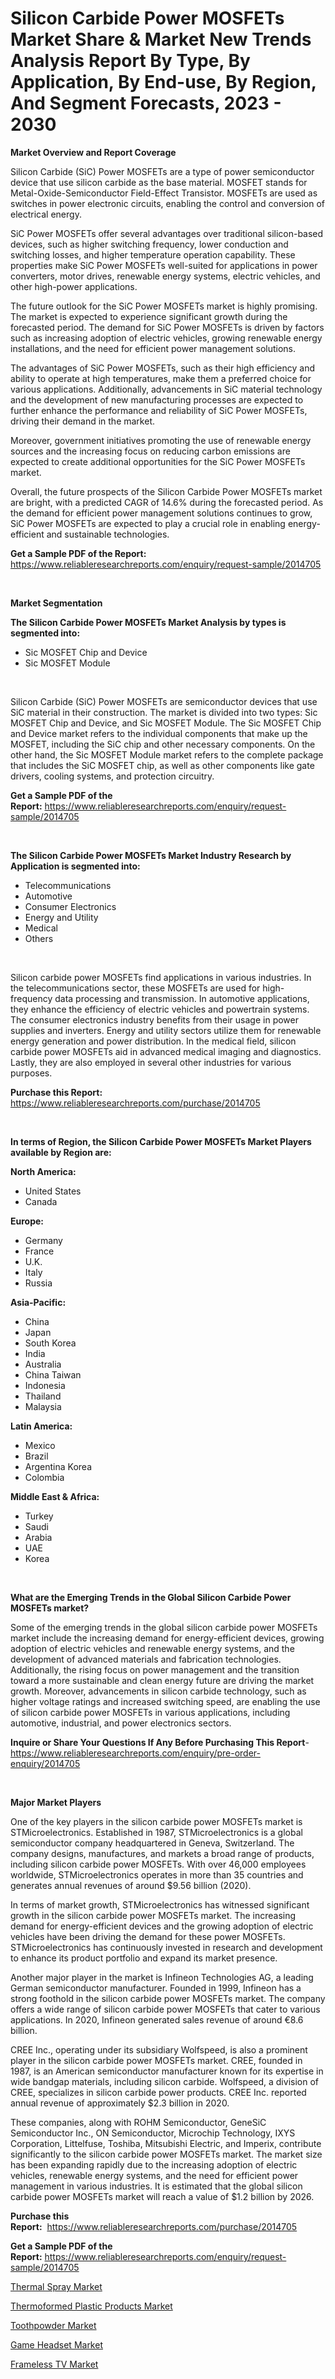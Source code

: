 <p><h1>Silicon Carbide Power MOSFETs Market Share & Market New Trends Analysis Report By Type, By Application, By End-use, By Region, And Segment Forecasts, 2023 - 2030</h1></p><p><strong>Market Overview and Report Coverage</strong></p>
<p><p>Silicon Carbide (SiC) Power MOSFETs are a type of power semiconductor device that use silicon carbide as the base material. MOSFET stands for Metal-Oxide-Semiconductor Field-Effect Transistor. MOSFETs are used as switches in power electronic circuits, enabling the control and conversion of electrical energy. </p><p>SiC Power MOSFETs offer several advantages over traditional silicon-based devices, such as higher switching frequency, lower conduction and switching losses, and higher temperature operation capability. These properties make SiC Power MOSFETs well-suited for applications in power converters, motor drives, renewable energy systems, electric vehicles, and other high-power applications.</p><p>The future outlook for the SiC Power MOSFETs market is highly promising. The market is expected to experience significant growth during the forecasted period. The demand for SiC Power MOSFETs is driven by factors such as increasing adoption of electric vehicles, growing renewable energy installations, and the need for efficient power management solutions. </p><p>The advantages of SiC Power MOSFETs, such as their high efficiency and ability to operate at high temperatures, make them a preferred choice for various applications. Additionally, advancements in SiC material technology and the development of new manufacturing processes are expected to further enhance the performance and reliability of SiC Power MOSFETs, driving their demand in the market.</p><p>Moreover, government initiatives promoting the use of renewable energy sources and the increasing focus on reducing carbon emissions are expected to create additional opportunities for the SiC Power MOSFETs market. </p><p>Overall, the future prospects of the Silicon Carbide Power MOSFETs market are bright, with a predicted CAGR of 14.6% during the forecasted period. As the demand for efficient power management solutions continues to grow, SiC Power MOSFETs are expected to play a crucial role in enabling energy-efficient and sustainable technologies.</p></p>
<p><strong>Get a Sample PDF of the Report:</strong> <a href="https://www.reliableresearchreports.com/enquiry/request-sample/2014705">https://www.reliableresearchreports.com/enquiry/request-sample/2014705</a></p>
<p>&nbsp;</p>
<p><strong>Market Segmentation</strong></p>
<p><strong>The Silicon Carbide Power MOSFETs Market Analysis by types is segmented into:</strong></p>
<p><ul><li>Sic MOSFET Chip and Device</li><li>Sic MOSFET Module</li></ul></p>
<p>&nbsp;</p>
<p><p>Silicon Carbide (SiC) Power MOSFETs are semiconductor devices that use SiC material in their construction. The market is divided into two types: Sic MOSFET Chip and Device, and Sic MOSFET Module. The Sic MOSFET Chip and Device market refers to the individual components that make up the MOSFET, including the SiC chip and other necessary components. On the other hand, the Sic MOSFET Module market refers to the complete package that includes the SiC MOSFET chip, as well as other components like gate drivers, cooling systems, and protection circuitry.</p></p>
<p><strong>Get a Sample PDF of the Report:</strong>&nbsp;<a href="https://www.reliableresearchreports.com/enquiry/request-sample/2014705">https://www.reliableresearchreports.com/enquiry/request-sample/2014705</a></p>
<p>&nbsp;</p>
<p><strong>The Silicon Carbide Power MOSFETs Market Industry Research by Application is segmented into:</strong></p>
<p><ul><li>Telecommunications</li><li>Automotive</li><li>Consumer Electronics</li><li>Energy and Utility</li><li>Medical</li><li>Others</li></ul></p>
<p>&nbsp;</p>
<p><p>Silicon carbide power MOSFETs find applications in various industries. In the telecommunications sector, these MOSFETs are used for high-frequency data processing and transmission. In automotive applications, they enhance the efficiency of electric vehicles and powertrain systems. The consumer electronics industry benefits from their usage in power supplies and inverters. Energy and utility sectors utilize them for renewable energy generation and power distribution. In the medical field, silicon carbide power MOSFETs aid in advanced medical imaging and diagnostics. Lastly, they are also employed in several other industries for various purposes.</p></p>
<p><strong>Purchase this Report:</strong>&nbsp; <a href="https://www.reliableresearchreports.com/purchase/2014705">https://www.reliableresearchreports.com/purchase/2014705</a></p>
<p>&nbsp;</p>
<p><strong>In terms of Region, the Silicon Carbide Power MOSFETs Market Players available by Region are:</strong></p>
<p>
    <p> <strong> North America: </strong>
        <ul>
            <li>United States</li>
            <li>Canada</li>
        </ul>
        </p> 
    <p> <strong> Europe: </strong>
        <ul>
            <li>Germany</li>
            <li>France</li>
            <li>U.K.</li>
            <li>Italy</li>
            <li>Russia</li>
        </ul>
        </p> 
    <p> <strong> Asia-Pacific: </strong>
        <ul>
            <li>China</li>
            <li>Japan</li>
            <li>South Korea</li>
            <li>India</li>
            <li>Australia</li>
            <li>China Taiwan</li>
            <li>Indonesia</li>
            <li>Thailand</li>
            <li>Malaysia</li>
        </ul>
        </p> 
    <p> <strong> Latin America: </strong>
        <ul>
            <li>Mexico</li>
            <li>Brazil</li>
            <li>Argentina Korea</li>
            <li>Colombia</li>
        </ul>
        </p> 
    <p> <strong> Middle East & Africa: </strong>
        <ul>
            <li>Turkey</li>
            <li>Saudi</li>
            <li>Arabia</li>
            <li>UAE</li>
            <li>Korea</li>
        </ul>
    </p>
    </p>
<p>&nbsp;</p>
<p><strong>What are the Emerging Trends in the Global Silicon Carbide Power MOSFETs market?</strong></p>
<p><p>Some of the emerging trends in the global silicon carbide power MOSFETs market include the increasing demand for energy-efficient devices, growing adoption of electric vehicles and renewable energy systems, and the development of advanced materials and fabrication technologies. Additionally, the rising focus on power management and the transition toward a more sustainable and clean energy future are driving the market growth. Moreover, advancements in silicon carbide technology, such as higher voltage ratings and increased switching speed, are enabling the use of silicon carbide power MOSFETs in various applications, including automotive, industrial, and power electronics sectors.</p></p>
<p><strong>Inquire or Share Your Questions If Any Before Purchasing This Report</strong>- <a href="https://www.reliableresearchreports.com/enquiry/pre-order-enquiry/2014705">https://www.reliableresearchreports.com/enquiry/pre-order-enquiry/2014705</a></p>
<p>&nbsp;</p>
<p><strong>Major Market Players</strong></p>
<p><p>One of the key players in the silicon carbide power MOSFETs market is STMicroelectronics. Established in 1987, STMicroelectronics is a global semiconductor company headquartered in Geneva, Switzerland. The company designs, manufactures, and markets a broad range of products, including silicon carbide power MOSFETs. With over 46,000 employees worldwide, STMicroelectronics operates in more than 35 countries and generates annual revenues of around $9.56 billion (2020).</p><p>In terms of market growth, STMicroelectronics has witnessed significant growth in the silicon carbide power MOSFETs market. The increasing demand for energy-efficient devices and the growing adoption of electric vehicles have been driving the demand for these power MOSFETs. STMicroelectronics has continuously invested in research and development to enhance its product portfolio and expand its market presence.</p><p>Another major player in the market is Infineon Technologies AG, a leading German semiconductor manufacturer. Founded in 1999, Infineon has a strong foothold in the silicon carbide power MOSFETs market. The company offers a wide range of silicon carbide power MOSFETs that cater to various applications. In 2020, Infineon generated sales revenue of around €8.6 billion.</p><p>CREE Inc., operating under its subsidiary Wolfspeed, is also a prominent player in the silicon carbide power MOSFETs market. CREE, founded in 1987, is an American semiconductor manufacturer known for its expertise in wide bandgap materials, including silicon carbide. Wolfspeed, a division of CREE, specializes in silicon carbide power products. CREE Inc. reported annual revenue of approximately $2.3 billion in 2020.</p><p>These companies, along with ROHM Semiconductor, GeneSiC Semiconductor Inc., ON Semiconductor, Microchip Technology, IXYS Corporation, Littelfuse, Toshiba, Mitsubishi Electric, and Imperix, contribute significantly to the silicon carbide power MOSFETs market. The market size has been expanding rapidly due to the increasing adoption of electric vehicles, renewable energy systems, and the need for efficient power management in various industries. It is estimated that the global silicon carbide power MOSFETs market will reach a value of $1.2 billion by 2026.</p></p>
<p><strong>Purchase this Report:</strong>&nbsp;&nbsp;<a href="https://www.reliableresearchreports.com/purchase/2014705">https://www.reliableresearchreports.com/purchase/2014705</a></p>
<p></p>
<p><strong>Get a Sample PDF of the Report:</strong>&nbsp;<a href="https://www.reliableresearchreports.com/enquiry/request-sample/2014705">https://www.reliableresearchreports.com/enquiry/request-sample/2014705</a></p>
<p><p><a href="https://medium.com/@suryayadavrp23/thermal-spray-market-the-key-to-successful-business-strategy-forecast-till-2030-d660689b006e">Thermal Spray Market</a></p><p><a href="https://medium.com/@react.shoe.mask/thermoformed-plastic-products-market-trends-forecast-and-competitive-analysis-to-2030-7909e8bb900d">Thermoformed Plastic Products Market</a></p><p><a href="https://www.linkedin.com/pulse/toothpowder-market-size-growth-forecast-from-2023-2030-0vrwf/">Toothpowder Market</a></p><p><a href="https://www.linkedin.com/pulse/game-headset-market-size-2023-2030-global-industrial-analysis-0zm7f/">Game Headset Market</a></p><p><a href="https://www.linkedin.com/pulse/frameless-tv-market-challenges-opportunities-growth-drivers-rdrdf/">Frameless TV Market</a></p></p>